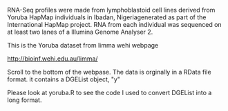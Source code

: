 RNA-Seq profiles were made from lymphoblastoid cell lines derived from Yoruba HapMap individuals in Ibadan, Nigeriagenerated as part of the International HapMap project. RNA from each individual was sequenced on at least two lanes of a Illumina Genome Analyser 2.

This is the Yoruba dataset from limma wehi webpage

http://bioinf.wehi.edu.au/limma/

Scroll to the bottom of the webpase.
The data is orginally in a RData file format.
it contains a DGEList object, "y"

Please look at yoruba.R to see the code I used to convert DGEList into a long format.

